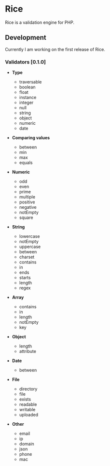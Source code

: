# Rice

Rice is a validation engine for PHP.

## Development

Currently I am working on the first release of Rice.

### Validators [0.1.0]

+ **Type**
  + traversable
  + boolean
  + float
  + instance
  + integer
  + null
  + string
  + object
  + numeric
  + date

+ **Comparing values**
  + between
  + min
  + max
  + equals

+ **Numeric**
  + odd
  + even
  + prime
  + multiple
  + positive
  + negative
  + notEmpty
  + square

+ **String**
  + lowercase
  + notEmpty
  + uppercase
  + between
  + charset
  + contains
  + in
  + ends
  + starts
  + length
  + regex

+ **Array**
  + contains
  + in
  + length
  + notEmpty
  + key

+ **Object**
  + length
  + attribute

+ **Date**
  + between

+ **File**
  + directory
  + file
  + exists
  + readable
  + writable
  + uploaded

+ **Other**
  + email
  + ip
  + domain
  + json
  + phone
  + mac